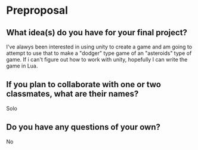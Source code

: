 # Preproposal

## What idea(s) do you have for your final project?

I've alawys been interested in using unity to create a game and am going to attempt to use that to make a "dodger" type game of an "asteroids" type of game. If i can't figure out how to work with unity, hopefully I can write the game in Lua.

## If you plan to collaborate with one or two classmates, what are their names?

Solo

## Do you have any questions of your own?

No
